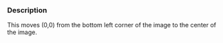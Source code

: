 ### Description

This moves (0,0) from the bottom left corner of the image to the center of the image.
